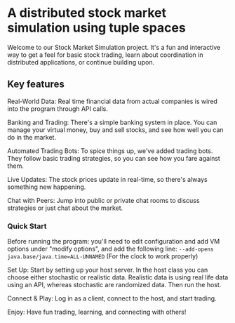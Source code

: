 # A distributed stock market simulation using tuple spaces

Welcome to our Stock Market Simulation project.
It's a fun and interactive way to get a feel for basic stock trading, learn about coordination in distributed applications, or continue building upon.

## Key features
Real-World Data: Real time financial data from actual companies is wired into the program through API calls.

Banking and Trading: There's a simple banking system in place. You can manage your virtual money, buy and sell stocks, and see how well you can do in the market.

Automated Trading Bots: To spice things up, we've added trading bots. They follow basic trading strategies, so you can see how you fare against them.

Live Updates: The stock prices update in real-time, so there's always something new happening.

Chat with Peers: Jump into public or private chat rooms to discuss strategies or just chat about the market.

### Quick Start
Before running the program: you'll need to edit configuration and add VM options under "modify options", and add the following line:
`--add-opens java.base/java.time=ALL-UNNAMED` (For the clock to work properly)

Set Up: Start by setting up your host server. In the host class you can choose either stochastic or realistic data. Realistic data is using real life data using an API, whereas stochastic are randomized data. Then run the host.

Connect & Play: Log in as a client, connect to the host, and start trading.

Enjoy: Have fun trading, learning, and connecting with others!
